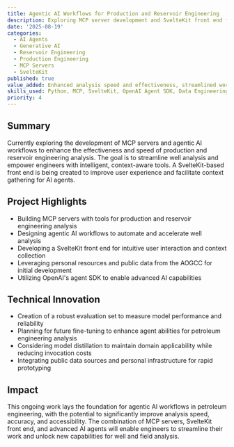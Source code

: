 ```yaml
---
title: Agentic AI Workflows for Production and Reservoir Engineering
description: Exploring MCP server development and SvelteKit front end for agentic AI workflows in petroleum engineering analysis.
date: '2025-08-19'
categories:
  - AI Agents
  - Generative AI
  - Reservoir Engineering
  - Production Engineering
  - MCP Servers
  - SvelteKit
published: true
value_added: Enhanced analysis speed and effectiveness, streamlined workflows, foundation for future model improvements
skills_used: Python, MCP, SvelteKit, OpenAI Agent SDK, Data Engineering
priority: 4
---
```


## Summary

Currently exploring the development of MCP servers and agentic AI workflows to enhance the effectiveness and speed of production and reservoir engineering analysis. The goal is to streamline well analysis and empower engineers with intelligent, context-aware tools. A SvelteKit-based front end is being created to improve user experience and facilitate context gathering for AI agents.

## Project Highlights

- Building MCP servers with tools for production and reservoir engineering analysis
- Designing agentic AI workflows to automate and accelerate well analysis
- Developing a SvelteKit front end for intuitive user interaction and context collection
- Leveraging personal resources and public data from the AOGCC for initial development
- Utilizing OpenAI's agent SDK to enable advanced AI capabilities

## Technical Innovation

- Creation of a robust evaluation set to measure model performance and reliability
- Planning for future fine-tuning to enhance agent abilities for petroleum engineering analysis
- Considering model distillation to maintain domain applicability while reducing invocation costs
- Integrating public data sources and personal infrastructure for rapid prototyping

## Impact

This ongoing work lays the foundation for agentic AI workflows in petroleum engineering, with the potential to significantly improve analysis speed, accuracy, and accessibility. The combination of MCP servers, SvelteKit front end, and advanced AI agents will enable engineers to streamline their work and unlock new capabilities for well and field analysis.
